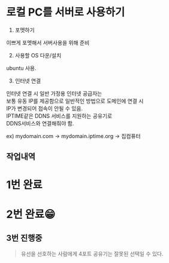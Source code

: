 # 로컬 PC를 서버로 사용하기

1. 포멧하기

이쁘게 포멧해서 서버사용을 위해 준비

2. 사용할 OS 다운/설치

ubuntu 사용.

3. 인터넷 연결

인터넷 연결 시 일반 가정용 인터넷 공급자는  
보통 유동 IP를 제공함으로 일반적인 방법으로 도메인에 연결 시  
IP가 변경되어 접속이 안될 수 있음.  
IPTIME같은 DDNS 서비스를 지원하는 공유기로  
DDNS서비스와 연결해줘야 함.

ex) mydomain.com -> mydomain.iptime.org -> 집컴퓨터

## 작업내역

# 1번 완료
# 2번 완료😁

## 3번 진행중

>유선을 선호하는 사람에게 4포트 공유기는 잘못된 선택일 수 있다.
